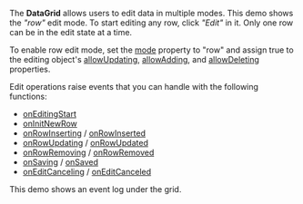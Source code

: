 The **DataGrid** allows users to edit data in multiple modes. This demo shows the *"row"* edit mode. To start editing any row, click *"Edit"* in it. Only one row can be in the edit state at a time.

To enable row edit mode, set the [mode](/Documentation/ApiReference/UI_Components/dxDataGrid/Configuration/editing/#mode) property to "row" and assign true to the editing object's [allowUpdating](/Documentation/ApiReference/UI_Components/dxDataGrid/Configuration/editing/#allowUpdating), [allowAdding](/Documentation/ApiReference/UI_Components/dxDataGrid/Configuration/editing/#allowAdding), and [allowDeleting](/Documentation/ApiReference/UI_Components/dxDataGrid/Configuration/editing/#allowDeleting) properties.

Edit operations raise events that you can handle with the following functions:    
- [onEditingStart](/Documentation/ApiReference/UI_Components/dxDataGrid/Configuration/#onEditingStart)
- [onInitNewRow](/Documentation/ApiReference/UI_Components/dxDataGrid/Configuration/#onInitNewRow)
- [onRowInserting](/Documentation/ApiReference/UI_Components/dxDataGrid/Configuration/#onRowInserting) / [onRowInserted](/Documentation/ApiReference/UI_Components/dxDataGrid/Configuration/#onRowInserted)
- [onRowUpdating](/Documentation/ApiReference/UI_Components/dxDataGrid/Configuration/#onRowUpdating) / [onRowUpdated](/Documentation/ApiReference/UI_Components/dxDataGrid/Configuration/#onRowUpdated)
- [onRowRemoving](/Documentation/ApiReference/UI_Components/dxDataGrid/Configuration/#onRowRemoving) / [onRowRemoved](/Documentation/ApiReference/UI_Components/dxDataGrid/Configuration/#onRowRemoved)
- [onSaving](/Documentation/ApiReference/UI_Components/dxDataGrid/Configuration/#onSaving) / [onSaved](/Documentation/ApiReference/UI_Components/dxDataGrid/Configuration/#onSaved)
- [onEditCanceling](/Documentation/ApiReference/UI_Components/dxDataGrid/Configuration/#onEditCanceling) / [onEditCanceled](/Documentation/ApiReference/UI_Components/dxDataGrid/Configuration/#onEditCanceled)
 
This demo shows an event log under the grid.